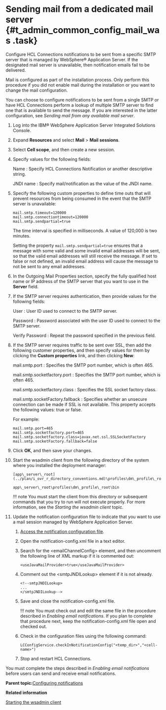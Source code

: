 # Sending mail from a dedicated mail server {#t_admin_common_config_mail_was .task}

Configure HCL Connections notifications to be sent from a specific SMTP server that is managed by WebSphere® Application Server. If the designated mail server is unavailable, then notification emails fail to be delivered.

Mail is configured as part of the installation process. Only perform this procedure if you did not enable mail during the installation or you want to change the mail configuration.

You can choose to configure notifications to be sent from a single SMTP or have HCL Connections perform a lookup of multiple SMTP server to find one that is available to send the message. If you are interested in the latter configuration, see *Sending mail from any available mail server*.

1.  Log into the IBM® WebSphere Application Server Integrated Solutions Console.

2.  Expand **Resources** and select **Mail** \> **Mail sessions**.

3.  Select **Cell scope**, and then create a new session.

4.  Specify values for the following fields:

    Name
    :   Specify HCL Connections Notification or another descriptive string.

    JNDI name
    :   Specify mail/notification as the value of the JNDI name.

5.  Specify the following custom properties to define time outs that will prevent resources from being consumed in the event that the SMTP server is unavailable:

    ```
    mail.smtp.timeout=120000
    mail.smtp.connectiontimeout=120000
    mail.smtp.sendpartial=true
    
    ```

    The time interval is specified in milliseconds. A value of 120,000 is two minutes.

    Setting the property `mail.smtp.sendpartial=true` ensures that a message with some valid and some invalid email addresses will be sent, so that the valid email addresses will still receive the message. If set to false or not defined, an invalid email address will cause the message to not be sent to any email addresses.

6.  In the Outgoing Mail Properties section, specify the fully qualified host name or IP address of the SMTP server that you want to use in the **Server** field.

7.  If the SMTP server requires authentication, then provide values for the following fields:

    User
    :   User ID used to connect to the SMTP server.

    Password
    :   Password associated with the user ID used to connect to the SMTP server.

    Verify Password
    :   Repeat the password specified in the previous field.

8.  If the SMTP server requires traffic to be sent over SSL, then add the following customer properties, and then specify values for them by clicking the **Custom properties** link, and then clicking **New**:

    mail.smtp.port
    :   Specifies the SMTP port number, which is often 465.

    mail.smtp.socketfactory.port
    :   Specifies the SMTP port number, which is often 465.

    mail.smtp.socketfactory.class
    :   Specifies the SSL socket factory class.

    mail.smtp.socketFactory.fallback
    :   Specifies whether an unsecure connection can be made if SSL is not available. This property accepts the following values: true or false.

    For example:

    ```
    mail.smtp.port=465
    mail.smtp.socketfactory.port=465
    mail.smtp.socketfactory.class=javax.net.ssl.SSLSocketFactory
    mail.smtp.socketFactory.fallback=false
    
    ```

9.  Click **OK**, and then save your changes.

10. Start the wsadmin client from the following directory of the system where you installed the deployment manager:

    ```
    [app\_server\_root](../plan/i_ovr_r_directory_conventions.md)\profiles\dm\_profile\_root\bin
    ```

    ```
    app\_server\_root\profiles\dm\_profile\_root\bin
    ```

    !!! note
    You must start the client from this directory or subsequent commands that you try to run will not execute properly. For more information, see the *Starting the wsadmin client* topic.

11. Update the notification configuration file to indicate that you want to use a mail session managed by WebSphere Application Server.

    1.  [Access the notification configuration file](t_admin_common_checkout_notification_config.md).

    2.  Open the notification-config.xml file in a text editor.

    3.  Search for the <emailChannelConfig\> element, and then uncomment the following line of XML markup if it is commented out:

        ```
        <useJavaMailProvider>true</useJavaMailProvider>
        ```

    4.  Comment out the <smtpJNDILookup\> element if it is not already.

        ```
        <!--smtpJNDILookup>
        ...
        </smtpJNDILookup-->
        
        ```

    5.  Save and close the notification-config.xml file.

        !!! note
    You must check out and edit the same file in the procedure described in *Enabling email notifications*. If you plan to complete that procedure next, keep the notification-config.xml file open and checked out.

    6.  Check in the configuration files using the following command:

        ```
        LCConfigService.checkInNotificationConfig("<temp_dir>","<cell-name>")
        ```

    7.  Stop and restart HCL Connections.


You must complete the steps described in *Enabling email notifications* before users can send and receive email notifications.

**Parent topic:**[Configuring notifications](../admin/t_admin_common_config_notification.md)

**Related information**  


[Starting the wsadmin client](../admin/t_admin_wsadmin_starting.md)


